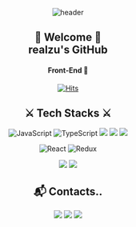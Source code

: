 <div align="center">
  
  ![header](https://capsule-render.vercel.app/api?type=waving&color=gradient&height=240&section=header&text=Hyunju%20Jin&fontSize=90)

  <h2>🌸 Welcome 🌸<br/>realzu's GitHub </h2>
  
  <h4>Front-End 🐥</h4>  
    
  [![Hits](https://hits.seeyoufarm.com/api/count/incr/badge.svg?url=https%3A%2F%2Fgithub.com%2Frealzu%2Fhit-counter&count_bg=%23FFD013&title_bg=%23C05EFF&icon=&icon_color=%23E7E7E7&title=hits&edge_flat=false)](https://hits.seeyoufarm.com)

  <h2> ⚔ Tech Stacks ⚔ </h2>
      
  ![JavaScript](https://img.shields.io/badge/javascript-%23323330.svg?style=for-the-badge&logo=javascript&logoColor=%23F7DF1E)
  ![TypeScript](https://img.shields.io/badge/typescript-%23007ACC.svg?style=for-the-badge&logo=typescript&logoColor=white)
  <img src="https://img.shields.io/badge/html5-E34F26?style=for-the-badge&logo=html5&logoColor=white">
  <img src="https://img.shields.io/badge/css-1572B6?style=for-the-badge&logo=css3&logoColor=white">
  <img src="https://img.shields.io/badge/jquery-0769AD?style=for-the-badge&logo=jquery&logoColor=white">  
  
  ![React](https://img.shields.io/badge/react-%2320232a.svg?style=for-the-badge&logo=react&logoColor=%2361DAFB)
  ![Redux](https://img.shields.io/badge/redux-%23593d88.svg?style=for-the-badge&logo=redux&logoColor=white)
    
  <img src="https://img.shields.io/badge/git-F05032?style=for-the-badge&logo=git&logoColor=white">
  <img src="https://img.shields.io/badge/Visual Studio Code-007ACC?style=for-the-badge&logo=Visual Studio Code&logoColor=white">  
  
  <h2>📬 Contacts.. </h2>
  
  <a href="https://velog.io/@realzu"><img src="https://img.shields.io/badge/Velog-1DE9B6?style=for-the-badge"></a>
  <a href="https://realzzu.tistory.com/"><img src="https://img.shields.io/badge/Tstory-FC7E0F?style=for-the-badge"></a>
  <a href="mailto:jinhh501@naver.com"><img src="https://img.shields.io/badge/Naver-03C75A?style=for-the-badge&logo=Naver&logoColor=white"></a>
  
</div>
